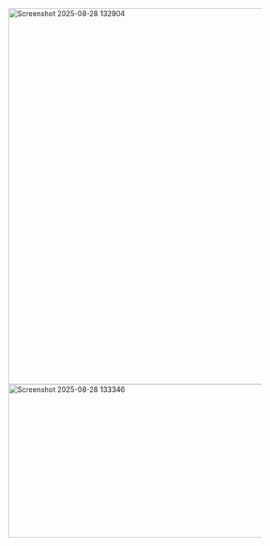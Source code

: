 <img width="808" height="749" alt="Screenshot 2025-08-28 132904" src="https://github.com/user-attachments/assets/2134ac8c-63b5-476d-8392-870d86f03b4b" />
<img width="808" height="306" alt="Screenshot 2025-08-28 133346" src="https://github.com/user-attachments/assets/1129855c-4d94-4429-b666-3b194d512de2" />
